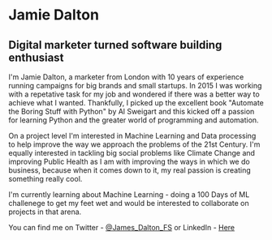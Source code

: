 # Jamie Dalton 
## Digital marketer turned software building enthusiast

I'm Jamie Dalton, a marketer from London with 10 years of experience running campaigns for big brands and small startups. 
In 2015 I was working with a repetative task for my job and wondered if there was a better way to achieve what I wanted. Thankfully, I picked up the excellent book "Automate the Boring Stuff with Python" by Al Sweigart and this kicked off a passion for learning Python and the greater world of programming and automation.

On a project level I'm interested in Machine Learning and Data processing to help improve the way we approach the problems of the 21st Century. I'm equally interested in tackling big social problems like Climate Change and improving Public Health as I am with improving the ways in which we do business, because when it comes down to it, my real passion is creating something really cool.

I'm currently learning about Machine Learning - doing a 100 Days of ML challenege to get my feet wet and would be interested to collaborate on projects in that arena.

You can find me on Twitter - [@James_Dalton_FS](https://twitter.com/James_Dalton_FS) or LinkedIn - [Here](https://www.linkedin.com/in/jamesrfdalton/)
